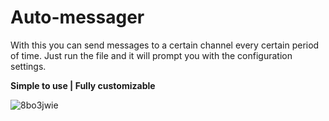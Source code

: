 # Auto-messager

With this you can send messages to a certain channel every certain period of time. Just run the file and it will prompt you with the configuration settings.

**Simple to use | Fully customizable**


![8bo3jwie](https://user-images.githubusercontent.com/60816095/118178482-0b48de00-b445-11eb-8897-a1fa106d1477.gif)

